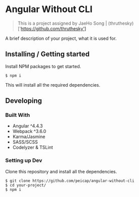 # Angular Without CLI   
> This is a project assigned by JaeHo Song | (thruthesky)['https://github.com/thruthesky']

A brief description of your project, what it is used for.

## Installing / Getting started

Install NPM packages to get started.

```shell
$ npm i
```

This will install all the required dependencies.

## Developing

### Built With
* Angular ^4.4.3
* Webpack ^3.6.0
* Karma/Jasmine
* SASS/SCSS
* Codelyzer & TSLint

### Setting up Dev
Clone this repository and install all the dependencies. 

```shell
$ git clone https://github.com/peicap/angular-without-cli
$ cd your-project/
$ npm i
```